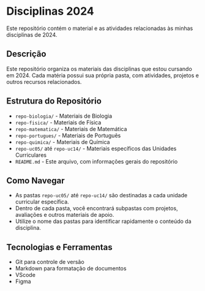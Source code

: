# Disciplinas 2024
Este repositório contém o material e as atividades relacionadas às minhas disciplinas de 2024.

## Descrição
Este repositório organiza os materiais das disciplinas que estou cursando em 2024. Cada matéria possui sua própria pasta, com atividades, projetos e outros recursos relacionados.

## Estrutura do Repositório

- `repo-biologia/` - Materiais de Biologia
- `repo-fisica/` - Materiais de Física
- `repo-matematica/` - Materiais de Matemática
- `repo-portugues/` - Materiais de Português
- `repo-quimica/` - Materiais de Química
- `repo-uc05/` até `repo-uc14/` - Materiais específicos das Unidades Curriculares
- `README.md` - Este arquivo, com informações gerais do repositório

## Como Navegar

- As pastas `repo-uc05/` até `repo-uc14/` são destinadas a cada unidade curricular específica. 
- Dentro de cada pasta, você encontrará subpastas com projetos, avaliações e outros materiais de apoio.
- Utilize o nome das pastas para identificar rapidamente o conteúdo da disciplina.

## Tecnologias e Ferramentas

- Git para controle de versão
- Markdown para formatação de documentos
- VScode
- Figma
